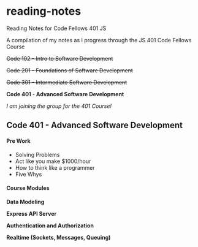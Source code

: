 # reading-notes
Reading Notes for Code Fellows 401 JS

A compilation of my notes as I progress through the JS 401 Code Fellows Course

~~Code 102 - Intro to Software Development~~

~~Code 201 - Foundations of Software Development~~

~~Code 301 - Intermediate Software Development~~

**Code 401 - Advanced Software Development**

*I am joining the group for the 401 Course!*

## Code 401 - Advanced Software Development
#### Pre Work

- Solving Problems
- Act like you make $1000/hour
- How to think like a programmer
- Five Whys

#### Course Modules
**Data Modeling**

**Express API Server**

**Authentication and Authorization**

**Realtime (Sockets, Messages, Queuing)**
